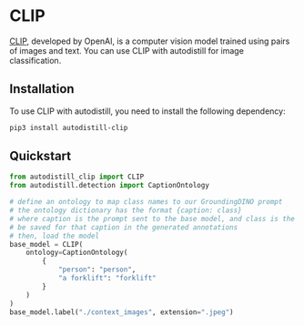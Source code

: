 # CLIP

[CLIP](https://github.com/openai/CLIP), developed by OpenAI, is a computer vision model trained using pairs of images and text. You can use CLIP with autodistill for image classification.

## Installation

To use CLIP with autodistill, you need to install the following dependency:


```bash
pip3 install autodistill-clip
```

## Quickstart

```python
from autodistill_clip import CLIP
from autodistill.detection import CaptionOntology

# define an ontology to map class names to our GroundingDINO prompt
# the ontology dictionary has the format {caption: class}
# where caption is the prompt sent to the base model, and class is the label that will
# be saved for that caption in the generated annotations
# then, load the model
base_model = CLIP(
    ontology=CaptionOntology(
        {
            "person": "person",
            "a forklift": "forklift"
        }
    )
)
base_model.label("./context_images", extension=".jpeg")
```